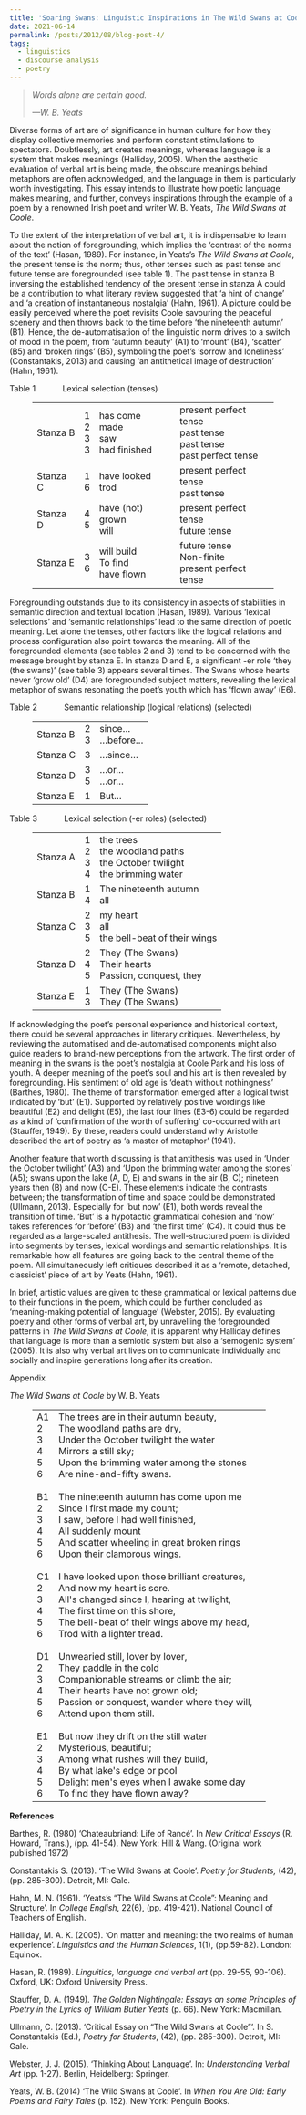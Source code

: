 ```yaml
---
title: 'Soaring Swans: Linguistic Inspirations in The Wild Swans at Coole'
date: 2021-06-14
permalink: /posts/2012/08/blog-post-4/
tags:
  - linguistics
  - discourse analysis
  - poetry
---
```


<!-- wp:paragraph -->
<p></p>
<!-- /wp:paragraph -->

<!-- wp:quote -->
<blockquote class="wp-block-quote"><!-- wp:paragraph -->
<p><em>Words alone are certain good.</em></p>
<!-- /wp:paragraph -->

<!-- wp:paragraph -->
<p><em>—W. B. Yeats</em></p>
<!-- /wp:paragraph --></blockquote>
<!-- /wp:quote -->

<!-- wp:paragraph -->
<p>Diverse forms of art are of significance in human culture for how they display collective memories and perform constant stimulations to spectators. Doubtlessly, art creates meanings, whereas language is a system that makes meanings (Halliday, 2005). When the aesthetic evaluation of verbal art is being made, the obscure meanings behind metaphors are often acknowledged, and the language in them is particularly worth investigating. This essay intends to illustrate how poetic language makes meaning, and further, conveys inspirations through the example of a poem by a renowned Irish poet and writer W. B. Yeats, <em>The Wild Swans at Coole</em>.</p>
<!-- /wp:paragraph -->

<!-- wp:paragraph -->
<p>To the extent of the interpretation of verbal art, it is indispensable to learn about the notion of foregrounding, which implies the ‘contrast of the norms of the text’ (Hasan, 1989). For instance, in Yeats’s <em>The Wild Swans at Coole</em>, the present tense is the norm; thus, other tenses such as past tense and future tense are foregrounded (see table 1). The past tense in stanza B inversing the established tendency of the present tense in stanza A could be a contribution to what literary review suggested that ‘a hint of change’ and ‘a creation of instantaneous nostalgia’ (Hahn, 1961). A picture could be easily perceived where the poet revisits Coole savouring the peaceful scenery and then throws back to the time before ‘the nineteenth autumn’ (B1). Hence, the de-automatisation of the linguistic norm drives to a switch of mood in the poem, from ‘autumn beauty’ (A1) to ‘mount’ (B4), ‘scatter’ (B5) and ‘broken rings’ (B5), symboling the poet’s ‘sorrow and loneliness’ (Constantakis, 2013) and causing ‘an antithetical image of destruction’ (Hahn, 1961).</p>
<!-- /wp:paragraph -->

<!-- wp:paragraph -->
<p>Table 1&nbsp;&nbsp;&nbsp;&nbsp;&nbsp;&nbsp;&nbsp;&nbsp;&nbsp;&nbsp;&nbsp; Lexical selection (tenses)</p>
<!-- /wp:paragraph -->

<!-- wp:table -->
<figure class="wp-block-table"><table><tbody><tr><td>Stanza B</td><td>1 <br>2 <br>3 <br>3</td><td>has come <br>made <br>saw <br>had finished</td><td>present perfect tense <br>past tense <br>past tense <br>past perfect tense</td></tr><tr><td>Stanza C</td><td>1 <br>6</td><td>have looked <br>trod</td><td>present perfect tense <br>past tense</td></tr><tr><td>Stanza D</td><td>4 <br>5</td><td>have (not) grown <br>will</td><td>present perfect tense <br>future tense</td></tr><tr><td>Stanza E</td><td>3 <br>6<br></td><td>will build <br>To find <br>have flown</td><td>future tense <br>Non-finite <br>present perfect tense</td></tr></tbody></table></figure>
<!-- /wp:table -->

<!-- wp:paragraph -->
<p>Foregrounding outstands due to its consistency in aspects of stabilities in semantic direction and textual location (Hasan, 1989). Various ‘lexical selections’ and ‘semantic relationships’ lead to the same direction of poetic meaning. Let alone the tenses, other factors like the logical relations and process configuration also point towards the meaning. All of the foregrounded elements (see tables 2 and 3) tend to be concerned with the message brought by stanza E. In stanza D and E, a significant -er role ‘they (the swans)’ (see table 3) appears several times. The Swans whose hearts never ‘grow old’ (D4) are foregrounded subject matters, revealing the lexical metaphor of swans resonating the poet’s youth which has ‘flown away’ (E6).</p>
<!-- /wp:paragraph -->

<!-- wp:paragraph -->
<p>Table 2&nbsp;&nbsp;&nbsp;&nbsp;&nbsp;&nbsp;&nbsp;&nbsp;&nbsp;&nbsp;&nbsp; Semantic relationship (logical relations) (selected)</p>
<!-- /wp:paragraph -->

<!-- wp:table -->
<figure class="wp-block-table"><table><tbody><tr><td>Stanza B</td><td>2 <br>3</td><td>since… <br>…before…</td></tr><tr><td>Stanza C</td><td>3</td><td>…since…</td></tr><tr><td>Stanza D</td><td>3 <br>5</td><td>…or… <br>…or…</td></tr><tr><td>Stanza E</td><td>1</td><td>But…</td></tr></tbody></table></figure>
<!-- /wp:table -->

<!-- wp:paragraph -->
<p>Table 3&nbsp;&nbsp;&nbsp;&nbsp;&nbsp;&nbsp;&nbsp;&nbsp;&nbsp;&nbsp;&nbsp; Lexical selection (-er roles) (selected)</p>
<!-- /wp:paragraph -->

<!-- wp:table -->
<figure class="wp-block-table"><table><tbody><tr><td>Stanza A</td><td>1 <br>2 <br>3 <br>4</td><td>the trees <br>the woodland paths <br>the October twilight <br>the brimming water</td></tr><tr><td>Stanza B</td><td>1 <br>4</td><td>The nineteenth autumn <br>all</td></tr><tr><td>Stanza C</td><td>2 <br>3 <br>5</td><td>my heart <br>all <br>the bell-beat of their wings</td></tr><tr><td>Stanza D</td><td>2 <br>4 <br>5</td><td>They (The Swans) <br>Their hearts <br>Passion, conquest, they</td></tr><tr><td>Stanza E</td><td>1 <br>3</td><td>They (The Swans) <br>They (The Swans)</td></tr></tbody></table></figure>
<!-- /wp:table -->

<!-- wp:paragraph -->
<p>If acknowledging the poet’s personal experience and historical context,&nbsp; there could be several approaches in literary critiques. Nevertheless, by reviewing the automatised and de-automatised components might also guide readers to brand-new perceptions from the artwork. The first order of meaning in the swans is the poet’s nostalgia at Coole Park and his loss of youth. A deeper meaning of the poet’s soul and his art is then revealed by foregrounding. His sentiment of old age is ‘death without nothingness’ (Barthes, 1980). The theme of transformation emerged after a logical twist indicated by ‘but’ (E1). Supported by relatively positive wordings like beautiful (E2) and delight (E5), the last four lines (E3-6) could be regarded as a kind of ‘confirmation of the worth of suffering’ co-occurred with art (Stauffer, 1949). By these, readers could understand why Aristotle described the art of poetry as ‘a master of metaphor’ (1941).</p>
<!-- /wp:paragraph -->

<!-- wp:paragraph -->
<p>Another feature that worth discussing is that antithesis was used in ‘Under the October twilight’ (A3) and ‘Upon the brimming water among the stones’ (A5); swans upon the lake (A, D, E) and swans in the air (B, C); nineteen years then (B) and now (C-E). These elements indicate the contrasts between; the transformation of time and space could be demonstrated (Ullmann, 2013). Especially for ‘but now’ (E1), both words reveal the transition of time. ‘But’ is a hypotactic grammatical cohesion and ‘now’ takes references for ‘before’ (B3) and ‘the first time’ (C4). It could thus be regarded as a large-scaled antithesis. The well-structured poem is divided into segments by tenses, lexical wordings and semantic relationships. It is remarkable how all features are going back to the central theme of the poem. All simultaneously left critiques described it as a ‘remote, detached, classicist’ piece of art by Yeats (Hahn, 1961).</p>
<!-- /wp:paragraph -->

<!-- wp:paragraph -->
<p>In brief, artistic values are given to these grammatical or lexical patterns due to their functions in the poem, which could be further concluded as ‘meaning-making potential of language’ (Webster, 2015). By evaluating poetry and other forms of verbal art, by unravelling the foregrounded patterns in <em>The Wild Swans at Coole</em>, it is apparent why Halliday defines that language is more than a semiotic system but also a ‘semogenic system’ (2005). It is also why verbal art lives on to communicate individually and socially and inspire generations long after its creation.</p>
<!-- /wp:paragraph -->

<!-- wp:paragraph -->
<p>Appendix</p>
<!-- /wp:paragraph -->

<!-- wp:paragraph -->
<p><em>The Wild Swans at Coole</em> by W. B. Yeats</p>
<!-- /wp:paragraph -->

<!-- wp:table -->
<figure class="wp-block-table"><table><tbody><tr><td>A1 <br>2 <br>3 <br>4 <br>5 <br>6 <br>&nbsp; <br>B1 <br>2 <br>3 <br>4 <br>5 <br>6 &nbsp; <br><br>C1 <br>2 <br>3 <br>4 <br>5 <br>6 &nbsp; <br><br>D1 <br>2 <br>3 <br>4 <br>5 <br>6 &nbsp; <br><br>E1 <br>2 <br>3 <br>4 <br>5 <br>6</td><td>The trees are in their autumn beauty, <br>The woodland paths are dry, <br>Under the October twilight the water <br>Mirrors a still sky; <br>Upon the brimming water among the stones&nbsp;&nbsp;&nbsp;&nbsp;&nbsp;&nbsp; <br>Are nine-and-fifty swans. &nbsp; <br><br>The nineteenth autumn has come upon me <br>Since I first made my count; <br>I saw, before I had well finished, <br>All suddenly mount&nbsp;&nbsp;&nbsp;&nbsp;&nbsp; <br>And scatter wheeling in great broken rings <br>Upon their clamorous wings. &nbsp; <br><br>I have looked upon those brilliant creatures, <br>And now my heart is sore. <br>All's changed since I, hearing at twilight,&nbsp;&nbsp;&nbsp;&nbsp; <br>The first time on this shore, <br>The bell-beat of their wings above my head, <br>Trod with a lighter tread. &nbsp; <br><br>Unwearied still, lover by lover, <br>They paddle in the cold&nbsp;&nbsp;&nbsp;&nbsp;&nbsp;&nbsp; <br>Companionable streams or climb the air; <br>Their hearts have not grown old; <br>Passion or conquest, wander where they will, <br>Attend upon them still. &nbsp; <br><br>But now they drift on the still water <br>Mysterious, beautiful; <br>Among what rushes will they build, <br>By what lake's edge or pool <br>Delight men's eyes when I awake some day <br>To find they have flown away?</td></tr></tbody></table></figure>
<!-- /wp:table -->

<!-- wp:paragraph -->
<p><strong>References</strong></p>
<!-- /wp:paragraph -->

<!-- wp:paragraph -->
<p>Barthes, R. (1980) ‘Chateaubriand: Life of Rancé’. In <em>New Critical Essays </em>(R. Howard, Trans.), (pp. 41-54). New York: Hill &amp; Wang. (Original work published 1972)</p>
<!-- /wp:paragraph -->

<!-- wp:paragraph -->
<p>Constantakis S. (2013). ‘The Wild Swans at Coole’. <em>Poetry for Students,</em> (42), (pp. 285-300). Detroit, MI: Gale.</p>
<!-- /wp:paragraph -->

<!-- wp:paragraph -->
<p>Hahn, M. N. (1961). ‘Yeats’s “The Wild Swans at Coole”: Meaning and Structure’. In <em>College English</em>, 22(6), (pp. 419-421). National Council of Teachers of English.</p>
<!-- /wp:paragraph -->

<!-- wp:paragraph -->
<p>Halliday, M. A. K. (2005). ‘On matter and meaning: the two realms of human experience’. <em>Linguistics and the Human Sciences</em>, 1(1), (pp.59-82). London: Equinox.</p>
<!-- /wp:paragraph -->

<!-- wp:paragraph -->
<p>Hasan, R. (1989). <em>Linguitics, language and verbal art </em>(pp. 29-55, 90-106)<em>. </em>Oxford, UK: Oxford University Press.</p>
<!-- /wp:paragraph -->

<!-- wp:paragraph -->
<p>Stauffer, D. A. (1949). <em>The Golden Nightingale:</em> <em>Essays on some Principles of Poetry in the Lyrics of William Butler Yeats</em> (p. 66). New York: Macmillan.</p>
<!-- /wp:paragraph -->

<!-- wp:paragraph -->
<p>Ullmann, C. (2013). ‘Critical Essay on “The Wild Swans at Coole”’. In&nbsp;S. Constantakis (Ed.), <em>Poetry for Students</em>, (42), (pp. 285-300). Detroit, MI: Gale.</p>
<!-- /wp:paragraph -->

<!-- wp:paragraph -->
<p>Webster, J. J. (2015). ‘Thinking About Language’. In: <em>Understanding Verbal Art </em>(pp. 1-27). Berlin, Heidelberg: Springer.</p>
<!-- /wp:paragraph -->

<!-- wp:paragraph -->
<p>Yeats, W. B. (2014) ‘The Wild Swans at Coole’. In <em>When You Are Old: Early Poems and Fairy Tales </em>(p. 152). New York: Penguin Books.</p>
<!-- /wp:paragraph -->
